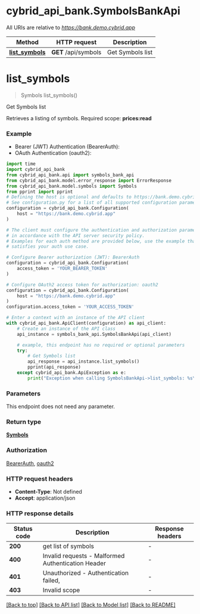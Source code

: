 # cybrid_api_bank.SymbolsBankApi

All URIs are relative to *https://bank.demo.cybrid.app*

Method | HTTP request | Description
------------- | ------------- | -------------
[**list_symbols**](SymbolsBankApi.md#list_symbols) | **GET** /api/symbols | Get Symbols list


# **list_symbols**
> Symbols list_symbols()

Get Symbols list

Retrieves a listing of symbols.  Required scope: **prices:read**

### Example

* Bearer (JWT) Authentication (BearerAuth):
* OAuth Authentication (oauth2):

```python
import time
import cybrid_api_bank
from cybrid_api_bank.api import symbols_bank_api
from cybrid_api_bank.model.error_response import ErrorResponse
from cybrid_api_bank.model.symbols import Symbols
from pprint import pprint
# Defining the host is optional and defaults to https://bank.demo.cybrid.app
# See configuration.py for a list of all supported configuration parameters.
configuration = cybrid_api_bank.Configuration(
    host = "https://bank.demo.cybrid.app"
)

# The client must configure the authentication and authorization parameters
# in accordance with the API server security policy.
# Examples for each auth method are provided below, use the example that
# satisfies your auth use case.

# Configure Bearer authorization (JWT): BearerAuth
configuration = cybrid_api_bank.Configuration(
    access_token = 'YOUR_BEARER_TOKEN'
)

# Configure OAuth2 access token for authorization: oauth2
configuration = cybrid_api_bank.Configuration(
    host = "https://bank.demo.cybrid.app"
)
configuration.access_token = 'YOUR_ACCESS_TOKEN'

# Enter a context with an instance of the API client
with cybrid_api_bank.ApiClient(configuration) as api_client:
    # Create an instance of the API class
    api_instance = symbols_bank_api.SymbolsBankApi(api_client)

    # example, this endpoint has no required or optional parameters
    try:
        # Get Symbols list
        api_response = api_instance.list_symbols()
        pprint(api_response)
    except cybrid_api_bank.ApiException as e:
        print("Exception when calling SymbolsBankApi->list_symbols: %s\n" % e)
```


### Parameters
This endpoint does not need any parameter.

### Return type

[**Symbols**](Symbols.md)

### Authorization

[BearerAuth](../README.md#BearerAuth), [oauth2](../README.md#oauth2)

### HTTP request headers

 - **Content-Type**: Not defined
 - **Accept**: application/json


### HTTP response details

| Status code | Description | Response headers |
|-------------|-------------|------------------|
**200** | get list of symbols |  -  |
**400** | Invalid requests - Malformed Authentication Header |  -  |
**401** | Unauthorized - Authentication failed,  |  -  |
**403** | Invalid scope |  -  |

[[Back to top]](#) [[Back to API list]](../README.md#documentation-for-api-endpoints) [[Back to Model list]](../README.md#documentation-for-models) [[Back to README]](../README.md)


